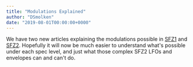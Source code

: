 ```yaml
---
title: "Modulations Explained"
author: "DSmolken"
date: "2019-08-01T00:00:00+0000"
---
```

We have two new articles explaining the modulations possible in [SFZ1] and [SFZ2].
Hopefully it will now be much easier to understand what's possible
under each spec level, and just what those complex SFZ2 LFOs and envelopes can
and can't do.


[SFZ1]: ../../tutorials/sfz1_modulations.md
[SFZ2]: ../../tutorials/sfz2_modulations.md
